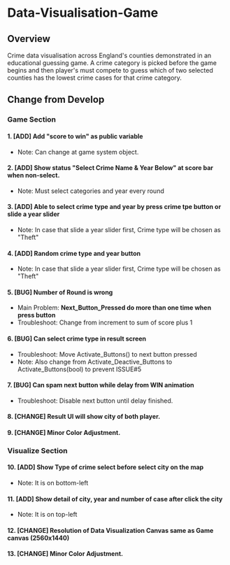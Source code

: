 # Data-Visualisation-Game

## Overview
Crime data visualisation across England's counties demonstrated in an educational guessing game.
A crime category is picked before the game begins and then player's must compete to guess which of two selected counties has the lowest crime cases for that crime category. 

## Change from Develop
### Game Section
#### 1. [ADD] Add "score to win" as public variable 
- Note: Can change at game system object.
#### 2. [ADD] Show status "Select Crime Name & Year Below" at score bar when non-select.
- Note: Must select categories and year every round
#### 3. [ADD] Able to select crime type and year by press crime tpe button or slide a year slider
- Note: In case that slide a year slider first, Crime type will be chosen as "Theft"
#### 4. [ADD] Random crime type and year button
- Note: In case that slide a year slider first, Crime type will be chosen as "Theft"
#### 5. [BUG] Number of Round is wrong
- Main Problem: **Next_Button_Pressed do more than one time when press button**
- Troubleshoot: Change from increment to sum of score plus 1
#### 6. [BUG] Can select crime type in result screen
- Troubleshoot: Move Activate_Buttons() to next button pressed
- Note: Also change from Activate_Deactive_Buttons to Activate_Buttons(bool) to prevent ISSUE#5
#### 7. [BUG] Can spam next button while delay from WIN animation
- Troubleshoot: Disable next button until delay finished.
#### 8. [CHANGE] Result UI will show city of both player.
#### 9. [CHANGE] Minor Color Adjustment.

### Visualize Section
#### 10. [ADD] Show Type of crime select before select city on the map
- Note: It is on bottom-left
#### 11. [ADD] Show detail of city, year and number of case after click the city 
- Note: It is on top-left
#### 12. [CHANGE] Resolution of Data Visualization Canvas same as Game canvas (2560x1440)
#### 13. [CHANGE] Minor Color Adjustment.







